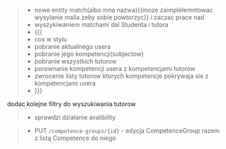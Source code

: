 ﻿> - nowe entity match(albo inna nazwa){{moze zaimplelemntowac wysylanie maila zeby sobie powtorzyc}} i zaczac prace nad
> - wyszykiwaniem matchami dal Studenta i tutora
> - {{{
> - cos w stylu 
> - pobranie aktualnego usera
> - pobranie jego kompetencji(subjectow)
> - pobranie wszystkich tutorow
> - porownanie kompetencji usera z kompetencjami tutorow
> - zwrocenie listy tutorow ktorych kompetencje pokrywaja sie z kompetencjami usera
> - }}}



dodac kolejne filtry do wyszukiwania tutorow
> - sprawdzi dzialanie avalibility 


> - PUT `/competence-groups/{id}` - edycja CompetenceGroup razem z listą Competence do niego 